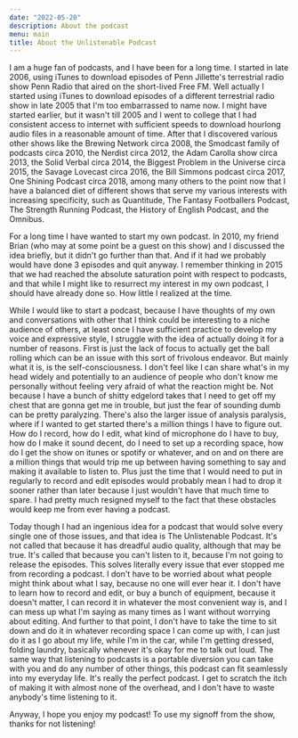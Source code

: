 ```yaml
---
date: "2022-05-20"
description: About the podcast
menu: main
title: About the Unlistenable Podcast
---
```


I am a huge fan of podcasts, and I have been for a long time. I started in late 2006, using iTunes to download episodes of Penn Jillette's terrestrial radio show Penn Radio that aired on the short-lived Free FM. Well actually I started using iTunes to download episodes of a different terrestrial radio show in late 2005 that I'm too embarrassed to name now. I might have started earlier, but it wasn't till 2005 and I went to college that I had consistent access to internet with sufficient speeds to download hourlong audio files in a reasonable amount of time. After that I discovered various other shows like the Brewing Network circa 2008, the Smodcast family of podcasts circa 2010, the Nerdist circa 2012, the Adam Carolla show circa 2013, the Solid Verbal circa 2014, the Biggest Problem in the Universe circa 2015, the Savage Lovecast circa 2016, the Bill Simmons podcast circa 2017, One Shining Podcast circa 2018, among many others to the point now that I have a balanced diet of different shows that serve my various interests with increasing specificity, such as Quantitude, The Fantasy Footballers Podcast, The Strength Running Podcast, the History of English Podcast, and the Omnibus.

For a long time I have wanted to start my own podcast. In 2010, my friend Brian (who may at some point be a guest on this show) and I discussed the idea briefly, but it didn't go further than that. And if it had we probably would have done 3 episodes and quit anyway. I remember thinking in 2015 that we had reached the absolute saturation point with respect to podcasts, and that while I might like to resurrect my interest in my own podcast, I should have already done so. How little I realized at the time. 

While I would like to start a podcast, because I have thoughts of my own and conversations with other that I think could be interesting to a niche audience of others, at least once I have sufficient practice to develop my voice and expressive style, I struggle with the idea of actually doing it for a number of reasons. First is just the lack of focus to actually get the ball rolling which can be an issue with this sort of frivolous endeavor. But mainly what it is, is the self-consciousness. I don't feel like I can share what's in my head widely and potentially to an audience of people who don't know me personally without feeling very afraid of what the reaction might be. Not because I have a bunch of shitty edgelord takes that I need to get off my chest that are gonna get me in trouble, but just the fear of sounding dumb can be pretty paralyzing. There's also the larger issue of analysis paralysis, where if I wanted to get started there's a million things I have to figure out. How do I record, how do I edit, what kind of microphone do I have to buy, how do I make it sound decent, do I need to set up a recording space, how do I get the show on itunes or spotify or whatever, and on and on there are a million things that would trip me up between having something to say and making it available to listen to. Plus just the time that I would need to put in regularly to record and edit episodes would probably mean I had to drop it sooner rather than later because I just wouldn't have that much time to spare. I had pretty much resigned myself to the fact that these obstacles would keep me from ever having a podcast.

Today though I had an ingenious idea for a podcast that would solve every single one of those issues, and that idea is The Unlistenable Podcast. It's not called that because it has dreadful audio quality, although that may be true. It's called that because you can't listen to it, because I'm not going to release the episodes. This solves literally every issue that ever stopped me from recording a podcast. I don't have to be worried about what people might think about what I say, because no one will ever hear it. I don't have to learn how to record and edit, or buy a bunch of equipment, because it doesn't matter, I can record it in whatever the most convenient way is, and I can mess up what I'm saying as many times as I want without worrying about editing. And further to that point, I don't have to take the time to sit down and do it in whatever recording space I can come up with, I can just do it as I go about my life, while I'm in the car, while I'm getting dressed, folding laundry, basically whenever it's okay for me to talk out loud. The same way that listening to podcasts is a portable diversion you can take with you and do any number of other things, this podcast can fit seamlessly into my everyday life. It's really the perfect podcast. I get to scratch the itch of making it with almost none of the overhead, and I don't have to waste anybody's time listening to it.

Anyway, I hope you enjoy my podcast! To use my signoff from the show, thanks for not listening!